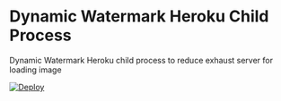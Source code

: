 # Dynamic Watermark Heroku Child Process
Dynamic Watermark Heroku child process to reduce exhaust server for loading image

[![Deploy](https://www.herokucdn.com/deploy/button.png)](https://heroku.com/deploy)
